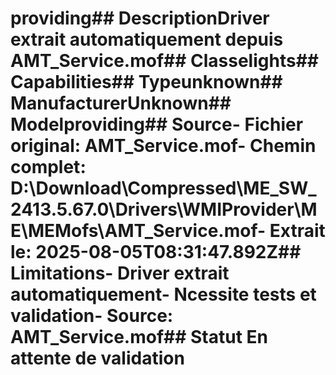 # providing##  DescriptionDriver extrait automatiquement depuis AMT_Service.mof##  Classelights##  Capabilities##  Typeunknown##  ManufacturerUnknown##  Modelproviding##  Source- **Fichier original**: AMT_Service.mof- **Chemin complet**: D:\Download\Compressed\ME_SW_2413.5.67.0\Drivers\WMIProvider\ME\MEMofs\AMT_Service.mof- **Extrait le**: 2025-08-05T08:31:47.892Z##  Limitations- Driver extrait automatiquement- Ncessite tests et validation- Source: AMT_Service.mof##  Statut En attente de validation